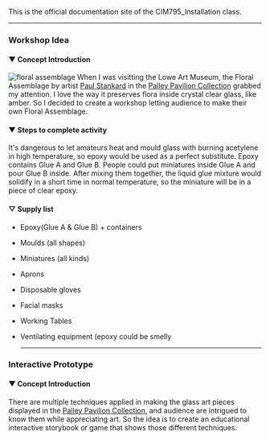 This is the official documentation site of the CIM795_Installation class.


------
### Workshop Idea
#### ▼ Concept Introduction
![floral assemblage](https://akronartmuseum.org/collection-assets/media/images/JPEG/stankard/2010.282.60.jpg)
When I was visitting the Lowe Art Museum, the Floral Assemblage by artist [Paul Stankard](http://www.paulstankard.com/fjxi9qepsph8a7oc3m7e4nms3tssa4) in the [Palley Pavilion Collection](https://www.lowe.miami.edu/collections/palley-pavilion/index.html) grabbed my attention. I love the way it preserves flora inside crystal clear glass, like amber. So I decided to create a workshop letting audience to make their own Floral Assemblage.

#### ▼ Steps to complete activity
It's dangerous to let amateurs heat and mould glass with burning acetylene in high temperature, so epoxy would be used as a perfect substitute. Epoxy contains Glue A and Glue B. People could put miniatures inside Glue A and pour Glue B inside. After mixing them together, the liquid glue mixture would solidify in a short time in normal temperature, so the miniature will be in a piece of clear epoxy.

#### ▽ Supply list
* Epoxy(Glue A & Glue B) + containers
* Moulds (all shapes)
* Miniatures (all kinds)
* Aprons
* Disposable gloves
* Facial masks
* Working Tables
* Ventilating equipment (epoxy could be smelly


  -------
### Interactive Prototype
#### ▼ Concept Introduction
There are multiple techniques applied in making the glass art pieces displayed in the [Palley Pavilion Collection](https://www.lowe.miami.edu/collections/palley-pavilion/index.html), and audience are intrigued to know them while appreciating art. So the idea is to create an educational interactive storybook or game that shows those different techniques.
